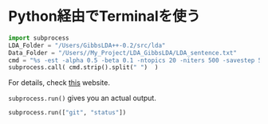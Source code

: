# Python経由でTerminalを使う

```python
import subprocess
LDA_Folder = "/Users/GibbsLDA++-0.2/src/lda"
Data_Folder = "/Users//My_Project/LDA_GibbsLDA/LDA_sentence.txt"
cmd = "%s -est -alpha 0.5 -beta 0.1 -ntopics 20 -niters 500 -savestep 500 -twords 20 -dfile %s" % (LDA_Folder, Data_Folder )
subprocess.call( cmd.strip().split(" ")  )
```

For details, check [this](http://takuya-1st.hatenablog.jp/entry/2014/08/23/022031) website.

`subprocess.run()` gives you an actual output.
```py
subprocess.run(["git", "status"])
```
